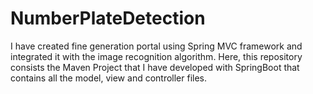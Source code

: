 # NumberPlateDetection
I have created fine generation portal using Spring MVC framework and integrated it with the image recognition algorithm. Here, this repository consists the Maven Project that I have developed with SpringBoot that contains all the model, view and controller files. 
